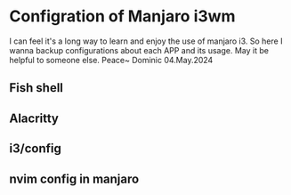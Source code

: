 # Configration of Manjaro i3wm

I can feel it's a long way to learn and enjoy the use of manjaro i3. 
So here I wanna backup configurations about each APP and its usage.
May it be helpful to someone else. Peace~ 
                                  Dominic 04.May.2024


## Fish shell



## Alacritty


## i3/config



## nvim config in manjaro
